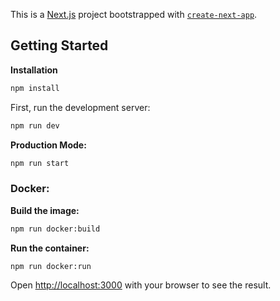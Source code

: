 This is a [Next.js](https://nextjs.org/) project bootstrapped with [`create-next-app`](https://github.com/vercel/next.js/tree/canary/packages/create-next-app).

## Getting Started

**Installation**

```bash
npm install
```

First, run the development server:

```bash
npm run dev
```

**Production Mode:**

```bash
npm run start
```

### Docker:

**Build the image:**
```bash
npm run docker:build
```
**Run the container:**
```bash
npm run docker:run
```

Open [http://localhost:3000](http://localhost:3000) with your browser to see the result.

